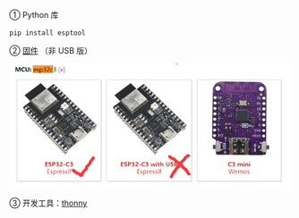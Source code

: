 ① Python 库

```sehll
pip install esptool
```

② [固件](https://micropython.org/download/esp32c3/) （非 USB 版）

![fw](README.assets/fw.png)

③ 开发工具：[thonny](https://thonny.org/)